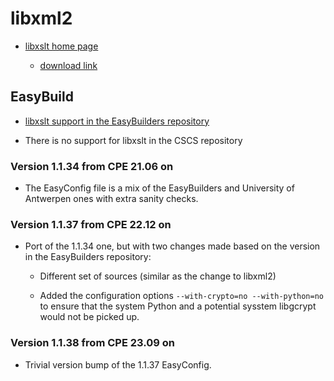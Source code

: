# libxml2

  * [libxslt home page](http://xmlsoft.org/xslt)

      * [download link](http://xmlsoft.org/sources/)

## EasyBuild


  * [libxslt support in the EasyBuilders repository](https://github.com/easybuilders/easybuild-easyconfigs/tree/develop/easybuild/easyconfigs/l/libxslt)

  * There is no support for libxslt in the CSCS repository


### Version 1.1.34 from CPE 21.06 on

  * The EasyConfig file is a mix of the EasyBuilders and University of
    Antwerpen ones with extra sanity checks.


### Version 1.1.37 from CPE 22.12 on

  * Port of the 1.1.34 one, but with two changes made based on the version in the
    EasyBuilders repository:
    
      * Different set of sources (similar as the change to libxml2)
      
      * Added the configuration options `--with-crypto=no --with-python=no` to ensure
        that the system Python and a potential sysstem libgcrypt would not be picked up.


### Version 1.1.38 from CPE 23.09 on

  * Trivial version bump of the 1.1.37 EasyConfig.


